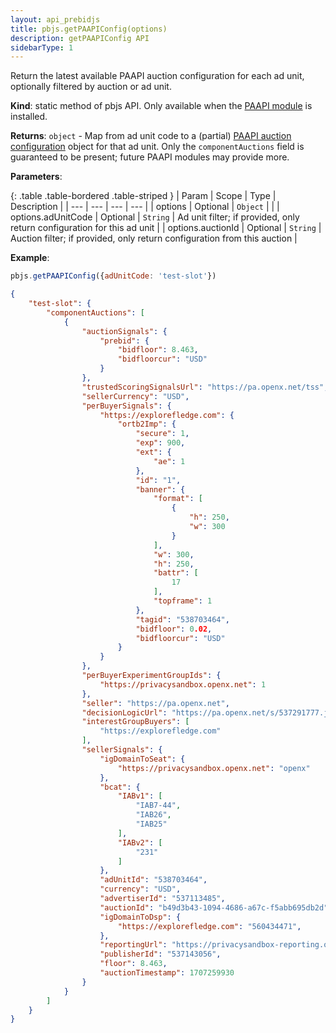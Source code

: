 ```yaml
---
layout: api_prebidjs
title: pbjs.getPAAPIConfig(options)
description: getPAAPIConfig API
sidebarType: 1
---
```


Return the latest available PAAPI auction configuration for each ad unit, optionally filtered by auction or ad unit.

**Kind**: static method of pbjs API. Only available when the [PAAPI module](/dev-docs/modules/paapi.html) is installed.

**Returns**: `object` - Map from ad unit code to a (partial)  [PAAPI auction configuration](https://github.com/WICG/turtledove/blob/main/FLEDGE.md#21-initiating-an-on-device-auction) object for that ad unit. Only the `componentAuctions` field is guaranteed to be present; future PAAPI modules may provide more. 

**Parameters**:

{: .table .table-bordered .table-striped }
| Param | Scope | Type | Description |
| --- | --- | --- | --- |
| options | Optional | `Object` |  |
| options.adUnitCode | Optional | `String` | Ad unit filter; if provided, only return configuration for this ad unit |
| options.auctionId | Optional | `String` | Auction filter; if provided, only return configuration from this auction  |

**Example**:

```js
pbjs.getPAAPIConfig({adUnitCode: 'test-slot'})
```

```json
{
    "test-slot": {
        "componentAuctions": [
            {
                "auctionSignals": {
                    "prebid": {
                        "bidfloor": 8.463,
                        "bidfloorcur": "USD"
                    }
                },
                "trustedScoringSignalsUrl": "https://pa.openx.net/tss",
                "sellerCurrency": "USD",
                "perBuyerSignals": {
                    "https://explorefledge.com": {
                        "ortb2Imp": {
                            "secure": 1,
                            "exp": 900,
                            "ext": {
                                "ae": 1
                            },
                            "id": "1",
                            "banner": {
                                "format": [
                                    {
                                        "h": 250,
                                        "w": 300
                                    }
                                ],
                                "w": 300,
                                "h": 250,
                                "battr": [
                                    17
                                ],
                                "topframe": 1
                            },
                            "tagid": "538703464",
                            "bidfloor": 0.02,
                            "bidfloorcur": "USD"
                        }
                    }
                },
                "perBuyerExperimentGroupIds": {
                    "https://privacysandbox.openx.net": 1
                },
                "seller": "https://pa.openx.net",
                "decisionLogicUrl": "https://pa.openx.net/s/537291777.js",
                "interestGroupBuyers": [
                    "https://explorefledge.com"
                ],
                "sellerSignals": {
                    "igDomainToSeat": {
                        "https://privacysandbox.openx.net": "openx"
                    },
                    "bcat": {
                        "IABv1": [
                            "IAB7-44",
                            "IAB26",
                            "IAB25"
                        ],
                        "IABv2": [
                            "231"
                        ]
                    },
                    "adUnitId": "538703464",
                    "currency": "USD",
                    "advertiserId": "537113485",
                    "auctionId": "b49d3b43-1094-4686-a67c-f5abb695db2d",
                    "igDomainToDsp": {
                        "https://explorefledge.com": "560434471",
                    },
                    "reportingUrl": "https://privacysandbox-reporting.openx.net/fledgeReporting",
                    "publisherId": "537143056",
                    "floor": 8.463,
                    "auctionTimestamp": 1707259930
                }
            }
        ]
    }
}
```
